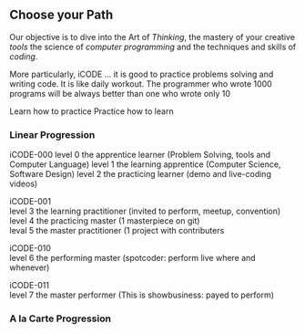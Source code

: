 
<section class="color"><div class="container">
<h2>Choose your Path</h2>
Our objective is to dive into the Art of <em>Thinking</em>, the mastery of your creative <em>tools</em>
the science of <em>computer programming</em> and the techniques and skills of <em>coding</em>.

More particularly, iCODE ... 
it is good to practice problems solving and writing code. 
It is like daily workout. 
The programmer who wrote 1000 programs will be always better than one who wrote only 10

Learn how to practice
Practice how to learn

<h3>Linear Progression</h3>
iCODE-000  
level 0 the apprentice learner (Problem Solving, tools and Computer Language)  
level 1 the learning apprentice (Computer Science, Software Design)  
level 2 the practicing learner (demo and live-coding videos)  

iCODE-001  
level 3 the learning practitioner (invited to perform, meetup, convention)  
level 4 the practicing master (1 masterpiece on git)  
leval 5 the master practitioner (1 project with contributers  

iCODE-010  
level 6 the performing master (spotcoder: perform live where and whenever)  

iCODE-011  
level 7 the master performer (This is showbusiness: payed to perform)

<h3>A la Carte Progression</h3>

</div></section>
<section>
<div class="container">

